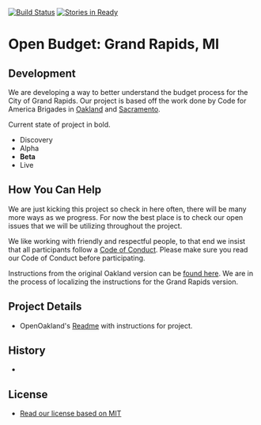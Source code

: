 [![Build Status](https://travis-ci.org/Allen616/openbudgetgr.svg?branch=master)](https://travis-ci.org/Allen616/openbudgetgr)
[![Stories in Ready](https://badge.waffle.io/Allen616/openbudgetgr.svg?label=ready&title=Ready)](http://waffle.io/Allen616/openbudgetgr)

# Open Budget: Grand Rapids, MI



## Development

We are developing a way to better understand the budget process for the City of Grand Rapids. Our project is based off the work done by Code for America Brigades in [Oakland](http://openbudgetoakland.org/) and [Sacramento](http://openbudgetsac.org/).

Current state of project in bold.

- Discovery
- Alpha
- **Beta**
- Live

## How You Can Help

We are just kicking this project so check in here often, there will be many more ways as we progress. For now the best place is to check our open issues that we will be utilizing throughout the project.

We like working with friendly and respectful people, to that end we insist that all participants follow a [Code of Conduct](https://github.com/friendlycode/codeofconduct/blob/master/README.md). Please make sure you read our Code of Conduct before participating.

Instructions from the original Oakland version can be [found here](https://github.com/friendlycode/openbudgetgr/blob/master/instructions.md). We are in the process of localizing the instructions for the Grand Rapids version.

## Project Details

- OpenOakland's [Readme](https://github.com/openoakland/openbudgetoakland/blob/master/README.md) with instructions for project.



## History

- ​

## License

- [Read our license based on MIT](https://github.com/friendlycode/openbudgetgr/blob/master/License.md)
